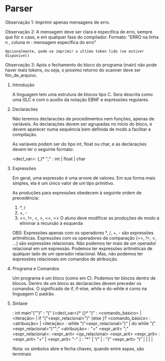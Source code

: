 # Parser

Observação 1: Imprimir apenas mensagens de erro.

Observação 2: A mensagem deve ser clara e específica de erro, sempre que for o caso, e em qualquer fase do compilador.
    Formato: "ERRO na linha n , coluna m : mensagem específica do erro"

    Opcionalmente, pode-se imprimir o ultimo token lido (se estiver disponivel)

Observação 3: Após o fechamento do bloco do programa (main) não pode haver mais tokens, ou seja, o proximo retorno do scanner deve ser fim_de_arquivo.


1. Introdução

    A linguagem tem uma estrutura de blocos tipo C. Sera descrita como uma GLC e com o auxílio da notação EBNF e expressões regulares.

2. Declaracões

    Não teremos declaracões de procedimentos nem funções, apenas de variáveis. As declarações devem ser agrupadas no início do bloco, e devem aparecer numa sequência bem definida de modo a facilitar a compilação.

    As variáveis podem ser do tipo int, float ou char, e as declarações devem ter o seguinte formato:

    <decl_var>: <tipo> <id> {,<id>}* ";"
    <tipo>: int | float | char

3. Expressões

    Em geral, uma expressão é uma arvore de valores. Em sua forma mais simples, ela é um único valor de um tipo primitivo.

    As produções para expressões obedecem à seguinte ordem de precedência:

    1. *, /
    2. +, -
    3. ==, !=, <, >, <=, >=
    O aluno deve modificar as produções de modo a eliminar a recursão à esquerda

    OBS: Expressões apenas com os operadores *, /, +, - são expressões aritméticas. Expressões com os operadores de comparação (==, !>, <, ...) são expressões relacionais. Não podemos ter mais de um operador relacional em um expressão. Podemos ter expressões aritméticas de qualquer lado de um operador relacional. Mas, não podemos ter expressões relacionais em comandos de atribuição.

4. Programa e Comandos

    Um programa é um bloco (como em C). Podemos ter blocos dentro de blocos. Dentro de um bloco as declaracões devem preceder os comandos.
    O significado de if, if-else, while e do-while é como na linguagem C padrão.

5. Sintaxe

    <programa>       :   int main"("")" <bloco>
    <bloco>          :   “{“ {<decl_var>}* {<comando>}* “}”
    <comando>        :   <comando_básico> | <iteração> | if "("<expr_relacional>")" <comando> {else <comando>}?
    <comando_básico> :   <atribuição> | <bloco>
    <iteração>       :   while "("<expr_relacional>")" <comando> | do <comando> while "("<expr_relacional>")"";"
    <atribuição>     :   <id> "=" <expr_arit> ";"
    <expr_relacional>:   <expr_arit> <op_relacional> <expr_arit>
    <expr_arit>      :   <expr_arit> "+" <termo>   | <expr_arit> "-" <termo> | <termo>
    <termo>          :   <termo> "*" <fator> | <termo> “/” <fator> | <fator>
    <fator>          :   “(“ <expr_arit> “)” | <id> | <float> | <inteiro> | <char>

    Nota: os símbolos abre e fecha chaves, quando entre aspas, são terminais    